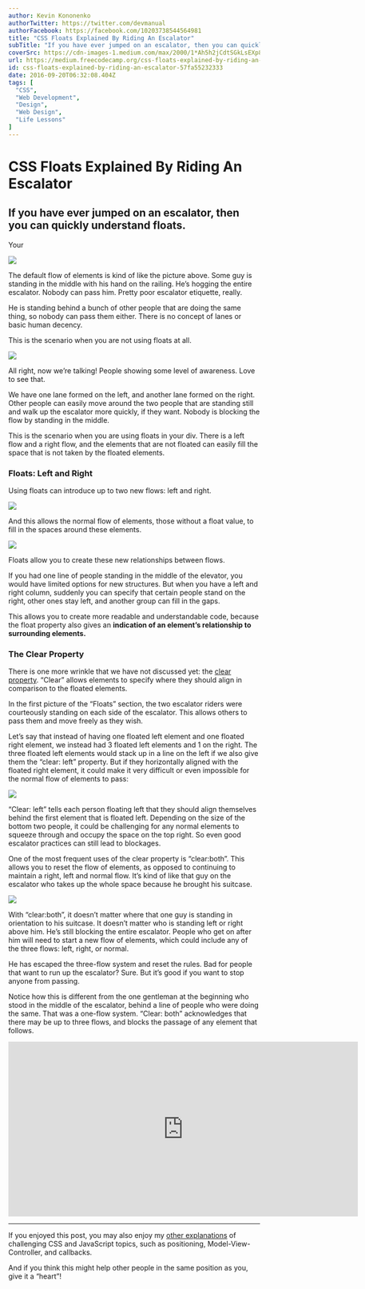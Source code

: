 ```yaml
---
author: Kevin Kononenko
authorTwitter: https://twitter.com/devmanual
authorFacebook: https://facebook.com/10203738544564981
title: "CSS Floats Explained By Riding An Escalator"
subTitle: "If you have ever jumped on an escalator, then you can quickly understand floats."
coverSrc: https://cdn-images-1.medium.com/max/2000/1*Ah5h2jCdtSGkLsEXp8IBnw.jpeg
url: https://medium.freecodecamp.org/css-floats-explained-by-riding-an-escalator-57fa55232333
id: css-floats-explained-by-riding-an-escalator-57fa55232333
date: 2016-09-20T06:32:08.404Z
tags: [
  "CSS",
  "Web Development",
  "Design",
  "Web Design",
  "Life Lessons"
]
---
```

# CSS Floats Explained By Riding An Escalator

## If you have ever jumped on an escalator, then you can quickly understand floats.

Your 

![](https://cdn-images-1.medium.com/max/1600/1*jdZ50msxxEJXyMfJWR_xvg.jpeg)



The default flow of elements is kind of like the picture above. Some guy is standing in the middle with his hand on the railing. He’s hogging the entire escalator. Nobody can pass him. Pretty poor escalator etiquette, really.

He is standing behind a bunch of other people that are doing the same thing, so nobody can pass them either. There is no concept of lanes or basic human decency.

This is the scenario when you are not using floats at all.



![](https://cdn-images-1.medium.com/max/1600/1*pocm7FjZE_c--G2mLffYtQ.jpeg)



All right, now we’re talking! People showing some level of awareness. Love to see that.

We have one lane formed on the left, and another lane formed on the right. Other people can easily move around the two people that are standing still and walk up the escalator more quickly, if they want. Nobody is blocking the flow by standing in the middle.

This is the scenario when you are using floats in your div. There is a left flow and a right flow, and the elements that are not floated can easily fill the space that is not taken by the floated elements.

### Floats: Left and Right

Using floats can introduce up to two new flows: left and right.



![](https://cdn-images-1.medium.com/max/1600/1*HbpY5zZdaazjF0yMk2HqKQ.png)



And this allows the normal flow of elements, those without a float value, to fill in the spaces around these elements.



![](https://cdn-images-1.medium.com/max/1600/1*bEmyvjSK6YW6__hMh7KX6A.png)



Floats allow you to create these new relationships between flows.

If you had one line of people standing in the middle of the elevator, you would have limited options for new structures. But when you have a left and right column, suddenly you can specify that certain people stand on the right, other ones stay left, and another group can fill in the gaps.

This allows you to create more readable and understandable code, because the float property also gives an **indication of an element’s relationship to surrounding elements.**

### The Clear Property

There is one more wrinkle that we have not discussed yet: the [clear property](https://developer.mozilla.org/en-US/docs/Web/CSS/clear). “Clear” allows elements to specify where they should align in comparison to the floated elements.

In the first picture of the “Floats” section, the two escalator riders were courteously standing on each side of the escalator. This allows others to pass them and move freely as they wish.

Let’s say that instead of having one floated left element and one floated right element, we instead had 3 floated left elements and 1 on the right. The three floated left elements would stack up in a line on the left if we also give them the “clear: left” property. But if they horizontally aligned with the floated right element, it could make it very difficult or even impossible for the normal flow of elements to pass:



![](https://cdn-images-1.medium.com/max/1600/1*8DUo9aDieoVScXu5iade2Q.png)



“Clear: left” tells each person floating left that they should align themselves behind the first element that is floated left. Depending on the size of the bottom two people, it could be challenging for any normal elements to squeeze through and occupy the space on the top right. So even good escalator practices can still lead to blockages.

One of the most frequent uses of the clear property is “clear:both”. This allows you to reset the flow of elements, as opposed to continuing to maintain a right, left and normal flow. It’s kind of like that guy on the escalator who takes up the whole space because he brought his suitcase.



![](https://cdn-images-1.medium.com/max/1600/1*wlb4YUsCAnv2_LIQlTm7sw.png)



With “clear:both”, it doesn’t matter where that one guy is standing in orientation to his suitcase. It doesn’t matter who is standing left or right above him. He’s still blocking the entire escalator. People who get on after him will need to start a new flow of elements, which could include any of the three flows: left, right, or normal.

He has escaped the three-flow system and reset the rules. Bad for people that want to run up the escalator? Sure. But it’s good if you want to stop anyone from passing.

Notice how this is different from the one gentleman at the beginning who stood in the middle of the escalator, behind a line of people who were doing the same. That was a one-flow system. “Clear: both” acknowledges that there may be up to three flows, and blocks the passage of any element that follows.





<iframe data-width="800" data-height="400" width="700" height="350" src="https://medium.freecodecamp.org/media/49d3eea55442a7cdcaff56ecc0af5a9e?postId=57fa55232333" data-media-id="49d3eea55442a7cdcaff56ecc0af5a9e" data-thumbnail="https://i.embed.ly/1/image?url=https%3A%2F%2Fupscri.be%2Fmedia%2Fform.jpg&amp;key=4fce0568f2ce49e8b54624ef71a8a5bd" allowfullscreen="" frameborder="0"></iframe>















* * *







If you enjoyed this post, you may also enjoy my [other explanations](https://www.rtfmanual.io/guides/) of challenging CSS and JavaScript topics, such as positioning, Model-View-Controller, and callbacks.

And if you think this might help other people in the same position as you, give it a “heart”!








